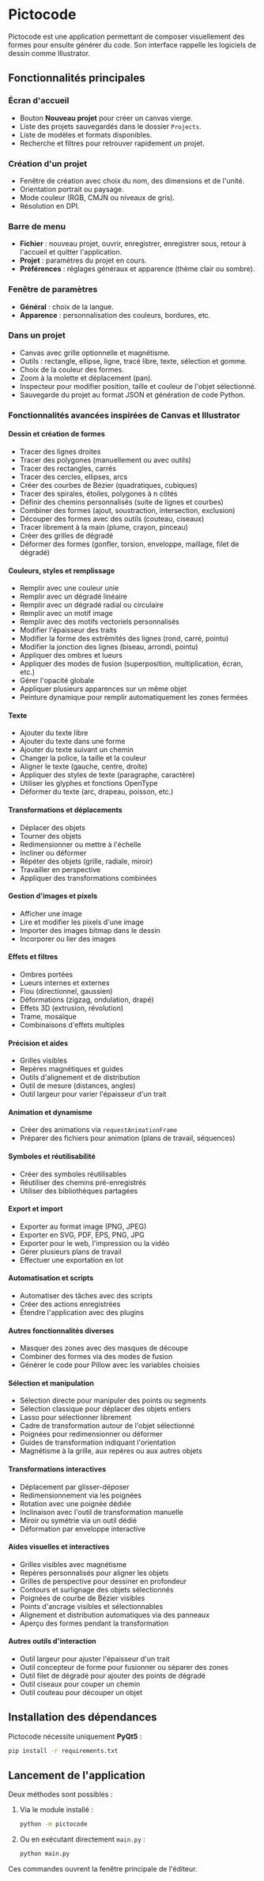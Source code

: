 # Pictocode

Pictocode est une application permettant de composer visuellement des formes pour ensuite générer du code. Son interface rappelle les logiciels de dessin comme Illustrator.

## Fonctionnalités principales

### Écran d'accueil
- Bouton **Nouveau projet** pour créer un canvas vierge.
- Liste des projets sauvegardés dans le dossier `Projects`.
- Liste de modèles et formats disponibles.
- Recherche et filtres pour retrouver rapidement un projet.

### Création d'un projet
- Fenêtre de création avec choix du nom, des dimensions et de l'unité.
- Orientation portrait ou paysage.
- Mode couleur (RGB, CMJN ou niveaux de gris).
- Résolution en DPI.

### Barre de menu
- **Fichier** : nouveau projet, ouvrir, enregistrer, enregistrer sous, retour à l'accueil et quitter l'application.
- **Projet** : paramètres du projet en cours.
- **Préférences** : réglages généraux et apparence (thème clair ou sombre).

### Fenêtre de paramètres
- **Général** : choix de la langue.
- **Apparence** : personnalisation des couleurs, bordures, etc.

### Dans un projet
- Canvas avec grille optionnelle et magnétisme.
- Outils : rectangle, ellipse, ligne, tracé libre, texte, sélection et gomme.
- Choix de la couleur des formes.
- Zoom à la molette et déplacement (pan).
- Inspecteur pour modifier position, taille et couleur de l'objet sélectionné.
- Sauvegarde du projet au format JSON et génération de code Python.

### Fonctionnalités avancées inspirées de Canvas et Illustrator

#### Dessin et création de formes
- Tracer des lignes droites
- Tracer des polygones (manuellement ou avec outils)
- Tracer des rectangles, carrés
- Tracer des cercles, ellipses, arcs
- Créer des courbes de Bézier (quadratiques, cubiques)
- Tracer des spirales, étoiles, polygones à n côtés
- Définir des chemins personnalisés (suite de lignes et courbes)
- Combiner des formes (ajout, soustraction, intersection, exclusion)
- Découper des formes avec des outils (couteau, ciseaux)
- Tracer librement à la main (plume, crayon, pinceau)
- Créer des grilles de dégradé
- Déformer des formes (gonfler, torsion, enveloppe, maillage, filet de dégradé)

#### Couleurs, styles et remplissage
- Remplir avec une couleur unie
- Remplir avec un dégradé linéaire
- Remplir avec un dégradé radial ou circulaire
- Remplir avec un motif image
- Remplir avec des motifs vectoriels personnalisés
- Modifier l'épaisseur des traits
- Modifier la forme des extrémités des lignes (rond, carré, pointu)
- Modifier la jonction des lignes (biseau, arrondi, pointu)
- Appliquer des ombres et lueurs
- Appliquer des modes de fusion (superposition, multiplication, écran, etc.)
- Gérer l'opacité globale
- Appliquer plusieurs apparences sur un même objet
- Peinture dynamique pour remplir automatiquement les zones fermées

#### Texte
- Ajouter du texte libre
- Ajouter du texte dans une forme
- Ajouter du texte suivant un chemin
- Changer la police, la taille et la couleur
- Aligner le texte (gauche, centre, droite)
- Appliquer des styles de texte (paragraphe, caractère)
- Utiliser les glyphes et fonctions OpenType
- Déformer du texte (arc, drapeau, poisson, etc.)

#### Transformations et déplacements
- Déplacer des objets
- Tourner des objets
- Redimensionner ou mettre à l'échelle
- Incliner ou déformer
- Répéter des objets (grille, radiale, miroir)
- Travailler en perspective
- Appliquer des transformations combinées

#### Gestion d'images et pixels
- Afficher une image
- Lire et modifier les pixels d'une image
- Importer des images bitmap dans le dessin
- Incorporer ou lier des images

#### Effets et filtres
- Ombres portées
- Lueurs internes et externes
- Flou (directionnel, gaussien)
- Déformations (zigzag, ondulation, drapé)
- Effets 3D (extrusion, révolution)
- Trame, mosaïque
- Combinaisons d'effets multiples

#### Précision et aides
- Grilles visibles
- Repères magnétiques et guides
- Outils d'alignement et de distribution
- Outil de mesure (distances, angles)
- Outil largeur pour varier l'épaisseur d'un trait

#### Animation et dynamisme
- Créer des animations via `requestAnimationFrame`
- Préparer des fichiers pour animation (plans de travail, séquences)

#### Symboles et réutilisabilité
- Créer des symboles réutilisables
- Réutiliser des chemins pré-enregistrés
- Utiliser des bibliothèques partagées

#### Export et import
- Exporter au format image (PNG, JPEG)
- Exporter en SVG, PDF, EPS, PNG, JPG
- Exporter pour le web, l'impression ou la vidéo
- Gérer plusieurs plans de travail
- Effectuer une exportation en lot

#### Automatisation et scripts
- Automatiser des tâches avec des scripts
- Créer des actions enregistrées
- Étendre l'application avec des plugins

#### Autres fonctionnalités diverses
- Masquer des zones avec des masques de découpe
- Combiner des formes via des modes de fusion
- Générer le code pour Pillow avec les variables choisies

#### Sélection et manipulation
- Sélection directe pour manipuler des points ou segments
- Sélection classique pour déplacer des objets entiers
- Lasso pour sélectionner librement
- Cadre de transformation autour de l'objet sélectionné
- Poignées pour redimensionner ou déformer
- Guides de transformation indiquant l'orientation
- Magnétisme à la grille, aux repères ou aux autres objets

#### Transformations interactives
- Déplacement par glisser-déposer
- Redimensionnement via les poignées
- Rotation avec une poignée dédiée
- Inclinaison avec l'outil de transformation manuelle
- Miroir ou symétrie via un outil dédié
- Déformation par enveloppe interactive

#### Aides visuelles et interactives
- Grilles visibles avec magnétisme
- Repères personnalisés pour aligner les objets
- Grilles de perspective pour dessiner en profondeur
- Contours et surlignage des objets sélectionnés
- Poignées de courbe de Bézier visibles
- Points d'ancrage visibles et sélectionnables
- Alignement et distribution automatiques via des panneaux
- Aperçu des formes pendant la transformation

#### Autres outils d'interaction
- Outil largeur pour ajuster l'épaisseur d'un trait
- Outil concepteur de forme pour fusionner ou séparer des zones
- Outil filet de dégradé pour ajouter des points de dégradé
- Outil ciseaux pour couper un chemin
- Outil couteau pour découper un objet

## Installation des dépendances

Pictocode nécessite uniquement **PyQt5** :

```bash
pip install -r requirements.txt
```

## Lancement de l'application

Deux méthodes sont possibles :

1. Via le module installé :
   ```bash
   python -m pictocode
   ```
2. Ou en exécutant directement `main.py` :
   ```bash
   python main.py
   ```

Ces commandes ouvrent la fenêtre principale de l'éditeur.
